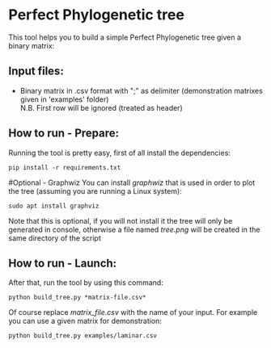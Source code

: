 # Perfect Phylogenetic tree
This tool helps you to build a simple Perfect Phylogenetic tree given a binary matrix:

## Input files:
- Binary matrix in .csv format with ";" as delimiter (demonstration matrixes given in 'examples' folder) <br />
N.B. First row will be ignored (treated as header)

## How to run - Prepare:
Running the tool is pretty easy, first of all install the dependencies:
```
pip install -r requirements.txt
```

#Optional - Graphwiz
You can install *graphwiz* that is used in order to plot the tree (assuming you are running a Linux system):
```
sudo apt install graphviz
```
Note that this is optional, if you will not install it the tree will only be generated in console, otherwise a file named *tree.png* will be created in the same directory of the script

## How to run - Launch:
After that, run the tool by using this command:
```
python build_tree.py *matrix-file.csv*
```
Of course replace *matrix_file.csv* with the name of your input.
For example you can use a given matrix for demonstration:
```
python build_tree.py examples/laminar.csv
```

